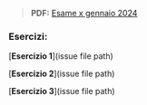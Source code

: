 > **PDF:** [Esame x gennaio 2024](/Esami/2024/esameGennaio_24_conSol.pdf)

### Esercizi:

[**Esercizio 1**](issue file path)

[**Esercizio 2**](issue file path)

[**Esercizio 3**](issue file path)
